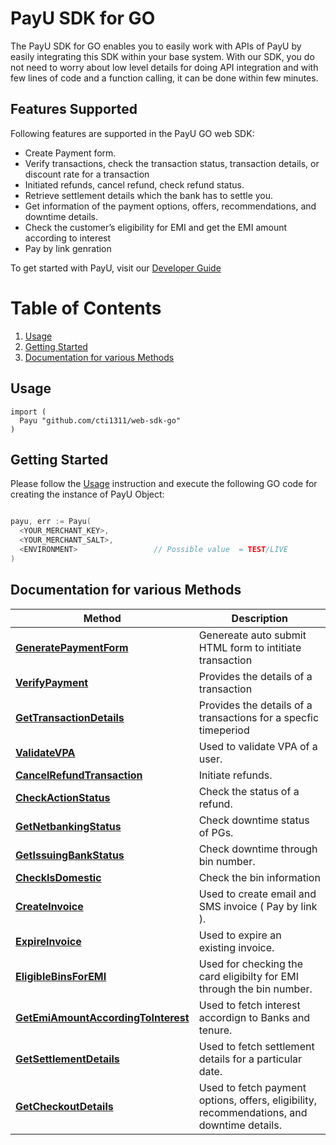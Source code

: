 # PayU SDK for GO

The PayU SDK for GO enables you to easily work with APIs of PayU by easily integrating this SDK within your base system.
With our SDK, you do not need to worry about low level details for doing API integration and with few lines of code and a function calling, it can be done within few minutes.

## Features Supported
Following features are supported in the PayU GO web SDK:
 - Create Payment form.
 - Verify transactions, check the transaction status, transaction details, or discount rate for a transaction
 - Initiated refunds, cancel refund, check refund status.
 - Retrieve settlement details which the bank has to settle you.
 - Get information of the payment options, offers, recommendations, and downtime details.
 - Check the customer’s eligibility for EMI and get the EMI amount according to interest 
 - Pay by link genration

To get started with PayU, visit our [Developer Guide](https://devguide.payu.in/low-code-web-sdk/getting-started-low-code-web-sdk/)

# Table of Contents
 1. [Usage](#usage)
 2. [Getting Started](#getting-started)
 3. [Documentation for various Methods](#documentation-for-various-methods)

## Usage

```shell
import (
  Payu "github.com/cti1311/web-sdk-go"
)
```


## Getting Started

Please follow the [Usage](#usage) instruction and execute the following GO code for creating the instance of PayU Object:

```go

payu, err := Payu(
  <YOUR_MERCHANT_KEY>,
  <YOUR_MERCHANT_SALT>,
  <ENVIRONMENT>                 // Possible value  = TEST/LIVE
) 

```
## Documentation for various Methods 


Method |  Description
------------- | -------------
[**GeneratePaymentForm**](docs/initiate.md)  | Genereate auto submit HTML form to intitiate transaction 
[**VerifyPayment**](docs/verifyPayment.md) | Provides the details of a transaction  
[**GetTransactionDetails**](docs/getTransactionDetails.md) | Provides the details of a transactions for a specfic timeperiod
[**ValidateVPA**](docs/validateVPA.md) | Used to validate VPA of a user. 
[**CancelRefundTransaction**](docs/cancelRefundTransaction.md) | Initiate refunds. 
[**CheckActionStatus**](docs/checkActionStatus.md) | Check the status of a refund.  
[**GetNetbankingStatus**](docs/getNetbankingStatus.md) | Check downtime status of PGs. 
[**GetIssuingBankStatus**](docs/getIssuingBankStatus.md) | Check downtime through bin number. 
[**CheckIsDomestic**](docs/checkIsDomestic.md) | Check the bin information
[**CreateInvoice**](docs/createInvoice.md) |  Used to create email and SMS invoice ( Pay by link ).
[**ExpireInvoice**](docs/expireInvoice.md) | Used to expire an existing invoice.
[**EligibleBinsForEMI**](docs/eligibleBinsForEMI.md) |  Used for checking the card eligibilty for EMI through the bin number.
[**GetEmiAmountAccordingToInterest**](docs/getEmiAmountAccordingToInterest.md) | Used to fetch interest accordign to Banks and tenure.
[**GetSettlementDetails**](docs/getSettlementDetails.md) |  Used to fetch settlement details for a particular date.
[**GetCheckoutDetails**](docs/getCheckoutDetails.md) |  Used to fetch payment options, offers, eligibility, recommendations, and downtime details.
